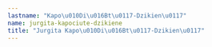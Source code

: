 ```yaml
---
lastname: "Kapo\u010Di\u016Bt\u0117-Dzikien\u0117"
name: jurgita-kapociute-dzikiene
title: "Jurgita Kapo\u010Di\u016Bt\u0117-Dzikien\u0117"
---
```

